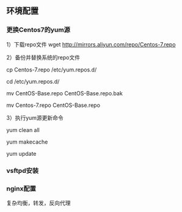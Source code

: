 ## 环境配置

### 更换Centos7的yum源
1）下载repo文件 wget http://mirrors.aliyun.com/repo/Centos-7.repo

2）备份并替换系统的repo文件

cp Centos-7.repo /etc/yum.repos.d/

cd /etc/yum.repos.d/

mv CentOS-Base.repo CentOS-Base.repo.bak

mv Centos-7.repo CentOS-Base.repo

3）执行yum源更新命令

yum clean all

yum makecache

yum update

### vsftpd安装

### nginx配置

复杂均衡，转发，反向代理